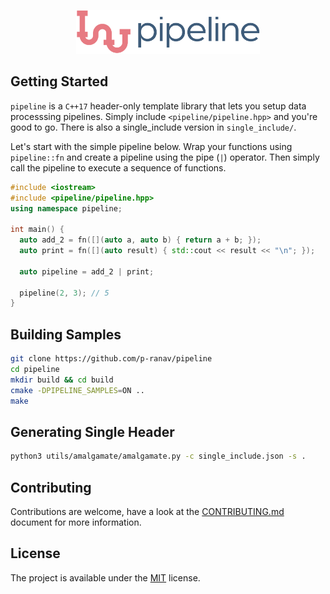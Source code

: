 <p align="center">
  <img height="70" src="img/logo.png"/>  
</p>

## Getting Started

`pipeline` is a `C++17` header-only template library that lets you setup data processsing pipelines. Simply include `<pipeline/pipeline.hpp>` and you're good to go. There is also a single_include version in `single_include/`.

Let's start with the simple pipeline below. Wrap your functions using `pipeline::fn` and create a pipeline using the pipe (`|`) operator. Then simply call the pipeline to execute a sequence of functions.

```cpp
#include <iostream>
#include <pipeline/pipeline.hpp>
using namespace pipeline;

int main() {
  auto add_2 = fn([](auto a, auto b) { return a + b; });
  auto print = fn([](auto result) { std::cout << result << "\n"; });
  
  auto pipeline = add_2 | print;
  
  pipeline(2, 3); // 5
}
```

## Building Samples

```bash
git clone https://github.com/p-ranav/pipeline
cd pipeline
mkdir build && cd build
cmake -DPIPELINE_SAMPLES=ON ..
make
```

## Generating Single Header

```bash
python3 utils/amalgamate/amalgamate.py -c single_include.json -s .
```

## Contributing
Contributions are welcome, have a look at the [CONTRIBUTING.md](CONTRIBUTING.md) document for more information.

## License
The project is available under the [MIT](https://opensource.org/licenses/MIT) license.
